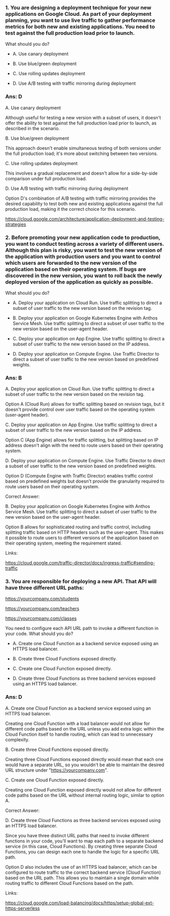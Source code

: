 ### 1. You are designing a deployment technique for your new applications on Google Cloud. As part of your deployment planning, you want to use live traffic to gather performance metrics for both new and existing applications. You need to test against the full production load prior to launch.

What should you do?

- A. Use canary deployment

- B. Use blue/green deployment

- C. Use rolling updates deployment

- D. Use A/B testing with traffic mirroring during deployment

### Ans: D

A. Use canary deployment

Although useful for testing a new version with a subset of users, it doesn't offer the ability to test against the full production load prior to launch, as described in the scenario.

B. Use blue/green deployment

This approach doesn't enable simultaneous testing of both versions under the full production load; it's more about switching between two versions.

C. Use rolling updates deployment

This involves a gradual replacement and doesn't allow for a side-by-side comparison under full production load.

D. Use A/B testing with traffic mirroring during deployment

Option D's combination of A/B testing with traffic mirroring provides the desired capability to test both new and existing applications against the full production load, making it the correct choice for this scenario.

https://cloud.google.com/architecture/application-deployment-and-testing-strategies

### 2. Before promoting your new application code to production, you want to conduct testing across a variety of different users. Although this plan is risky, you want to test the new version of the application with production users and you want to control which users are forwarded to the new version of the application based on their operating system. If bugs are discovered in the new version, you want to roll back the newly deployed version of the application as quickly as possible.

What should you do?

- A. Deploy your application on Cloud Run. Use traffic splitting to direct a subset of user traffic to the new version based on the revision tag.

- B. Deploy your application on Google Kubernetes Engine with Anthos Service Mesh. Use traffic splitting to direct a subset of user traffic to the new version based on the user-agent header.

- C. Deploy your application on App Engine. Use traffic splitting to direct a subset of user traffic to the new version based on the IP address.

- D. Deploy your application on Compute Engine. Use Traffic Director to direct a subset of user traffic to the new version based on predefined weights.

### Ans: B

A. Deploy your application on Cloud Run. Use traffic splitting to direct a subset of user traffic to the new version based on the revision tag.

Option A (Cloud Run) allows for traffic splitting based on revision tags, but it doesn't provide control over user traffic based on the operating system (user-agent header).

C. Deploy your application on App Engine. Use traffic splitting to direct a subset of user traffic to the new version based on the IP address.

Option C (App Engine) allows for traffic splitting, but splitting based on IP address doesn't align with the need to route users based on their operating system.

D. Deploy your application on Compute Engine. Use Traffic Director to direct a subset of user traffic to the new version based on predefined weights.

Option D (Compute Engine with Traffic Director) enables traffic control based on predefined weights but doesn't provide the granularity required to route users based on their operating system.



Correct Answer:

B. Deploy your application on Google Kubernetes Engine with Anthos Service Mesh. Use traffic splitting to direct a subset of user traffic to the new version based on the user-agent header.

Option B allows for sophisticated routing and traffic control, including splitting traffic based on HTTP headers such as the user-agent. This makes it possible to route users to different versions of the application based on their operating system, meeting the requirement stated.

Links:

https://cloud.google.com/traffic-director/docs/ingress-traffic#sending-traffic

### 3. You are responsible for deploying a new API. That API will have three different URL paths:

https://yourcompany.com/students

https://yourcompany.com/teachers

https://yourcompany.com/classes

You need to configure each API URL path to invoke a different function in your code. What should you do?

- A. Create one Cloud Function as a backend service exposed using an HTTPS load balancer.

- B. Create three Cloud Functions exposed directly.

- C. Create one Cloud Function exposed directly.

- D. Create three Cloud Functions as three backend services exposed using an HTTPS load balancer.

### Ans: D

A. Create one Cloud Function as a backend service exposed using an HTTPS load balancer.

Creating one Cloud Function with a load balancer would not allow for different code paths based on the URL unless you add extra logic within the Cloud Function itself to handle routing, which can lead to unnecessary complexity.

B. Create three Cloud Functions exposed directly.

Creating three Cloud Functions exposed directly would mean that each one would have a separate URL, so you wouldn't be able to maintain the desired URL structure under "https://yourcompany.com".

C. Create one Cloud Function exposed directly.

Creating one Cloud Function exposed directly would not allow for different code paths based on the URL without internal routing logic, similar to option A.



Correct Answer:

D. Create three Cloud Functions as three backend services exposed using an HTTPS load balancer.

Since you have three distinct URL paths that need to invoke different functions in your code, you'll want to map each path to a separate backend service (in this case, Cloud Functions). By creating three separate Cloud Functions, you can design each one to handle the logic for a specific URL path.

Option D also includes the use of an HTTPS load balancer, which can be configured to route traffic to the correct backend service (Cloud Function) based on the URL path. This allows you to maintain a single domain while routing traffic to different Cloud Functions based on the path.

Links:

https://cloud.google.com/load-balancing/docs/https/setup-global-ext-https-serverless
